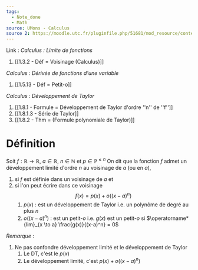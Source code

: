 ```yaml
---
tags:
  - Note_done
  - Math
source: UMons - Calculus
source 2: https://moodle.utc.fr/pluginfile.php/51681/mod_resource/content/0/Cours/MT21-ch6.pdf
---
```


Link :
_Calculus : Limite de fonctions_
1. [[1.3.2 - Déf = Voisinage (Calculus)]]

_Calculus : Dérivée de fonctions d'une variable_
1. [[1.5.13 - Déf = Petit-o]]

_Calculus : Développement de Taylor_
1. [[1.8.1 - Formule = Développement de Taylor d'ordre ''n'' de ''f'']]
2. [[1.8.1.3 - Série de Taylor]]
3. [[1.8.2 - Thm = (Formule polynomiale de Taylor)]]

# Définition
Soit $f : \mathbb{R} \to \mathbb{R},\ a \in \mathbb{R}$, $n \in \mathbb{N}$ et $p \in \mathbb{P}^{\le n}$ 
On dit que la fonction $f$ admet un développement limité d'ordre $n$ au voisinage de $a$ (ou en $a$), 
1. si $f$ est définie dans un voisinage de $a$ et 
2. si l'on peut écrire dans ce voisinage $$f(x)=p(x)+o\big((x-a)^n\big)$$
	1. $p(x)$ : est un développement de Taylor i.e. un polynôme de degré au plus $n$ 
	2. $o\big((x-a)^n\big)$ : est un petit-$o$ i.e. $g(x)$ est un petit-$o$ si $\operatorname*{lim}_{x \to a} \frac{g(x)}{(x-a)^n} = 0$ 

_Remarque_ :
1. Ne pas confondre développement limité et le développement de Taylor
	1. Le DT, c'est le $p(x)$ 
	2. Le développement limité, c'est $p(x)+o\big((x-a)^n\big)$ 
